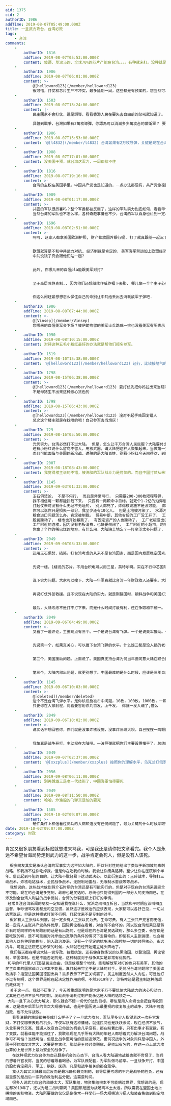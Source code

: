 ```yaml
---
aid: 1375
cid: 2
authorID: 1986
addTime: 2019-08-07T05:49:00.000Z
title: 一旦武力攻台，台湾必败
tags:
    - 台湾
comments:
    -
        authorID: 1816
        addTime: 2019-08-07T05:53:00.000Z
        content: 傻逼，草泥马的，全球70%的芯片产能在台湾。。。。有种就来打。没种就是垃圾，只会叫嚣转移矛盾。
    -
        authorID: 1986
        addTime: 2019-08-07T06:01:00.000Z
        content: >-
            @[helloword123](/member/helloword123)
            很可惜，打仗和芯片生产不冲突，最多延期一周，这些都是有预案的，您当然可以骂我，但是我还是希望大家能逐条的反驳我。
    -
        authorID: 1503
        addTime: 2019-08-07T13:24:00.000Z
        content: |-
            民主國家不會打仗，這是誤導，看看香港人民在要失去自由前的怒吼就知道了。

            具體到戰爭，台灣如果有2萬枚導彈，你認為可以消滅多少萬攻台的黨衛軍？ 要強攻共匪自尋死路
    -
        authorID: 1986
        addTime: 2019-08-07T15:53:00.000Z
        content: '@[l4832](/member/l4832) 台湾如果有2万枚导弹，关键是现在台湾没有啊。。。。这正是大陆强势的原因啊。'
    -
        authorID: 1988
        addTime: 2019-08-07T17:01:00.000Z
        content: 没美国干预，就台湾这军力，一周都撑不住
    -
        authorID: 1816
        addTime: 2019-08-07T19:16:00.000Z
        content: >-
            台湾的主权在美国手里。中国共产党也是知道的，一点办法都没有，共产党像德国的纳粹一样提出了种族论和生存空间论，把国内矛盾转移出去，防止共产党的政权因为国内经济的严重问题导致大量人员失业造成内部人民抗议，游行，示威，而威胁到他们的政权，比如2017年底北京驱赶低端人口事件。只要他们攻打台湾，美国就宣战，共产党崩溃就越快。
    -
        authorID: 1989
        addTime: 2019-08-08T01:17:00.000Z
        content: >-
            共匪的军队很厉害吗？整个军委都被反腐了，这样的军队实力到底如何，看看甲午战争前吹嘘亚洲第一的北洋水师就知道了。北洋水师的军舰出国访问是嫖娼，共匪的军舰出国访问是买奶粉。就这样的军队只有口头喊喊的实力，真要和美国这样身经百战的打，结果可想而知。而共匪只会叫嚣收服台湾的决心，怎么就不知道美国为了世界和平防止共匪危害文明世界的决心呢？共匪现在奴役大陆人民还没出现根本性的危机，经济再不好也没到三年那个地步，就是到了那个地步历史经验也知道根本没动摇统治基础，共匪会傻到战狼这种地步挑起这种有着灭党的高度风险可能的战争吗？
            当然台湾的军队也不怎么样，各种奇葩事情也不少，台湾的军队自身也烂到一定地步那就等不到美国爸爸出手相救了。
    -
        authorID: 1696
        addTime: 2019-08-08T02:51:00.000Z
        content: >-
            呵呵. 赵家人都拿美国欧洲护照, 财产都放国外银行呢. 打了就真跟船一起沉下去了.


            欧盟就算是不和中共武力对抗, 经济制裁是肯定的. 美军海军禁运加上欧盟经济制裁, 你真觉得靠伊朗委内瑞拉北朝鲜俄罗斯能行?
            中共没钱了真会跟他们站一起?


            此外, 你哪儿来的自信pla能跟美军对打?


            至于高层冷静克制.. 因为他们还想继续作威作福下去那. 哪儿像一个个主子心奴才命的狗腿子们天天在那儿鼓吹中必赢.


            你这么闲赶紧想想怎么保住自己的命别让中共给丢出去消耗敌军子弹吧.
    -
        authorID: 1986
        addTime: 2019-08-08T07:44:00.000Z
        content: >-
            @[Vinsep](/member/Vinsep)
            您哪来的自信美军会下场？被伊朗拘留的美军士兵跪成一排也没看美军有所表示，为了台湾直接引发三战？
    -
        authorID: 1990
        addTime: 2019-08-08T10:15:00.000Z
        content: 对待这种五毛小粉红最好的办法就是帮他们报名参军。
    -
        authorID: 1519
        addTime: 2019-08-10T15:38:00.000Z
        content: '@[helloword123](/member/helloword123) 还行，比较接地气的分析'
    -
        authorID: 1798
        addTime: 2019-08-15T06:38:00.000Z
        content: >-
            @[helloword123](/member/helloword123) 要打仗先把你妈拉出来当随军慰安妇
            不是母猪生不出来这种恶心货色的
    -
        authorID: 1798
        addTime: 2019-08-15T06:43:00.000Z
        content: >-
            @[helloword123](/member/helloword123) 淦对不起手贱回复错人
            总之这个楼主就是在找喷的吧！自己参军去当炮灰！
    -
        authorID: 729
        addTime: 2019-08-16T05:50:00.000Z
        content: >-
            光凭实力，台湾必然打不过大陆。 但是，怎么让千万台湾人民屈服？大陆要付出多大的成本呢？ 而且必然会面临各方面的制裁 你觉得如何解决？
            还有小粉红说什么留岛不留人，用核武器。请大陆把这种人聚集起来，当做第一批登陆部队，估计这帮货分分钟就怂了。
            而且可能面临与美国的新冷战，遭殃的是大陆百姓，别看小粉红今天闹得欢，到时候都要拉清单。
    -
        authorID: 2007
        addTime: 2019-08-18T08:43:00.000Z
        content: 我觉得楼主说的不错，被洗脑的军队战斗力是可怕的。而且中国打仗从来不怕死人。朝鲜战争都能依靠人数优势打赢。
    -
        authorID: 1145
        addTime: 2019-09-03T01:33:00.000Z
        content: >-
            玉石俱焚论， 不是不何行， 而且是非常可行， 只需要200-300枚短程导弹， 就是对准福建的核电厂， 就算你补满了防空系统，
            我不相信每一颗都能拦截下来， 只要有一两颗命中目标，就死个1-2亿的沿海居民。 这数字是台湾人口的十倍。
            打起仗来可没有什么无耻不无耻的， 别人都死了，炸你核设施不是没可能， 都死了，还想什么人性。 不是算台湾不会败， 你也一起陪葬了。
            你可以说你只是损失一部分，我至少还有10亿人。 但是土地被污染了， 水源污染了， 几亿人长期慢性死亡中，贸易可能中断了，
            粮食进口问题怎么办，肯定被制裁。 贸易中断，其他省份的工厂没工开了， 工人没工资发， 咋办？ 好了，股市肯定封盘，或者暴跌，
            股民躁动了， 楼市也开始暴跌了， 有固定资产的人也躁动了， 工厂老板没出口生意， 只能关门了，就不去消费，也没有税交了，
            工厂附近的酒楼，因为没有老板消费，也快要倒闭了， 工厂附近的小超市，网吧的登，没有工人来消费，也要倒闭了。
            你赢了个炸的稀巴烂的地方，有什么用，大陆缺土地么？一打牵涉太多问题了，
    -
        authorID: 2049
        addTime: 2019-09-06T03:33:00.000Z
        content: >-
            还用玉石俱焚，搞笑。打台湾考虑的从来不是台湾因素，而是国内发展稳定因素。


            先说一楼，1楼说的芯片，不用台积电可以用三星，英特尔啊。实在不行中芯国际14nm也出来了。顶多芯片涨价一点而矣。现在也没有70%在台湾了吧。台积电已经南京投资了。大陆才是主要的生产基地。


            说下实力问题。大家可以搜下，大陆一年军费就比台湾一年财政收入还要多。大陆不仅仅总量超过台湾，连人均军费已经超过台湾。只想说越晚打仗对大陆越有利。实际装备，就不用我说了吧。台湾的都不值得一提，完全不一个时代的。


            再说打仗外部救援。且不说现在大陆的实力。就是刚建国时，朝鲜战争和美国打过平手。中国现在和平环境就是朝鲜战争争取到的。越南战争，中印战争。刚建国时，美国就没讨到便宜，现在大陆实力这么强，还都是核大国。美国怎么可能为了台湾跟大陆开杖，不要想了。顶多援助一些物资，可是F35等先进装备也没给啊。可见台湾地位之低，棋子而矣！


            最后，大陆考虑不是打不打下来。而是什么时间打最有利，还在争取和平统一。
    -
        authorID: 2049
        addTime: 2019-09-06T04:49:00.000Z
        content: >-
            又看了一遍评论，主要观点有三个。一个是说台湾有飞弹。一个是说美军援助。一个说大陆内部出问题。


            先说第一个，如果真关心，可以搜下台湾飞弹的水平。什么雄三都是没人搞的老一代的技术。搞得只有台湾有飞弹似的。大陆的反导弹，和飞弹，卫星，航母，飞机都等着被你炸？这个问题还是归于战斗实力里面，谁强谁弱不用说。


            第二个，美国援助问题。上面说了。美国真支持台湾为何当年要同意大陆在联合国席位？真支持为什么还照顾大陆的情绪，不全力支持台湾。大陆的备战也不是只看台湾的，备战也是以美国为假想敌。稍微动脑子设想一下，美国打伊拉克打成那样子，会为台湾和大陆干仗？做梦吧。再说，即使美国真出兵，大陆也不怕。


            第三个，大陆内部出问题，就更别想了。中国最难的是什么时候，应该是三年自然灾害，或者89年吧。现在不知道比那时候好多少倍。给我一个内部动乱的理由。现在打台湾不是民众不愿意，而是大陆官方在压制武统的声音。大陆不管是美分，还是五毛，要说打台湾绝对的了一致对外。也是中华民族为何强大的原因。
    -
        authorID: 1145
        addTime: 2019-09-06T10:03:00.000Z
        content: >-
            @[deleted](/member/deleted)
            这个不是台湾飞弹水平，是你核设施被击中问题，10枚，100枚，1000枚，一颗你都不会中？这个就是地球上强如俄，美也没有敢说最强，
            只要你在人家射程，对着要害射你几百发，上千发， 你就一发入魂了,懂么
    -
        authorID: 2049
        addTime: 2019-09-06T18:02:00.000Z
        content: >-
            说实话不想回答你，你们就是没事炸核设施，没事炸三峡大坝。自己搜搜一两颗能炸开不。核电站炸开有你说的那么大的影响不？这么明显的东西，真以为政治家跟你一样智商啊？你要真敢炸开，看你美爹揍你不？炸了就是全世界公敌。朝鲜战争，美国为啥不丢核弹？知道国际有个什么核协议不？还有，真炸开了，影响力也没有你说的那么大。日本福岛核电站，俄罗斯核电站泄漏都有例子在前。那个又不是核弹。真是智商感人。


            我怕真是战争开打，主动权在大陆吧。一波导弹就把你们主要设置推平了。总统府会先没了，或者你们菜菜先跑到美国了。
    -
        authorID: 2049
        addTime: 2019-09-07T02:37:00.000Z
        content: '@[xxzplus](/member/xxzplus) 按照你的理解水平，乌克兰打俄罗斯，委内瑞拉打美国。是不是炸个核电站就好了？！'
    -
        authorID: 2056
        addTime: 2019-09-08T06:11:00.000Z
        content: 別再說雄三是老一代技術了，中國海軍怕得要死
    -
        authorID: 2049
        addTime: 2019-09-08T11:50:00.000Z
        content: 哈哈，炸渔船的飞弹真是怕的要死
    -
        authorID: 1505
        addTime: 2019-10-02T09:07:00.000Z
        content: >-
            硬件条件上相信看过阅兵的人都知道没有任何问题了，最为关键的什么时候采取行动能得到最大的利益，打很简单，关键是打的效果最大化，打出百年的国运。
date: 2019-10-02T09:07:00.000Z
category: 时政
---
```


肯定又很多朋友看到标贴就想进来骂我，可是我还是请你把文章看完。我个人是永远不希望台海局势走到武力的这一步，战争肯定会死人，但是没有人该死。

      很多网友其实是承认台湾的军事实力远不如大陆的，所以针对性的给出了类似于新加坡的毒刺战略，即我挡不住你吃掉我，但是你在吃我的时候，我会让你废条胳膊，至少让你在医院躺个半年。借此起到吓阻的目的，让大陆不敢轻易下达动武决心。以此衍生出的：玉碎战术，导弹打三峡战术，炸核电站战术，全民战争战术，无限制地雷战，无限制水雷战等等战术。
      我想说的，这些战术放到蒋介石时期的台湾还是有可能实行的，但是对于现在的台湾来说完全不可能。现在的台湾是多党制，政府也是民选的，总统也只能得到国内一部分人的支持而已，在涉及到全台湾人利益的战争面前，台湾的分裂是板上钉钉的事情。
     经常关注台湾新闻的朋友一定知道我在说什么，党派之间相互拆台，当然和平时期应该叫相互监督，争吵谩骂攻击都是司空见惯，虽然这才是政治的应该表现，大家都可以各抒己见，一切以选票说话。但是这种模式打架不行啊，打起仗来不是专制的对手。
      假如有人主张战斗到底，就一定会有人主张以民为贵，生命可贵，有人主张共产党言而无信，就一定有人主张共产党条件优厚，国际舆论都在看着，对台湾不会坏的。所以说台湾如果还是蒋介石时期同样的专制政府的话是有出路的，但是现在的台湾是民选政府，那么多立委，长官都是要吃饭的嘛，是不可能面对对岸给出宽厚的条件的情况下去拼命的，即使有人主张强硬，也会被其他人以各种理由撕扯，陷入政治漩涡。没有一个坚定的抗争决心和控制一切的领导核心，永远内斗，可能立法院还在吵架的时候，大陆就已经开始建立滩头阵地了。
      我们每天都在嘲讽大陆一党专政，独裁统治，还有健身教练说的以黑治国，以警治国，舆论管制，举国体制。但是不能否定的是，这种制度对于战争其实是非常有优势的。
     和平的年代里人们渴望民主自由，但是放眼整个地球，能和解放军对打的也只有美军，其他的民主自由的国家战斗力根本不能看，真打起来完全不是大陆的对手，更何况台湾问题除了美国谁敢插手？指望法国英国德国出兵？最多表示下严正关切罢了。民主制度固然人人向往，可是他打不过专制啊，这个世界是枪在起决定性作用的啊，不然2019年了，沙特咋还是君主制这种落后的政体呢？
      关于这一点，我就不衍生了，今天着重想说明的是大家千万不要低估大陆武力的决心和动力，尤其是在经济不景气的时期，发动战争消耗过剩产能永远是大陆的选项之一。
     大陆一旦下决心武力解决，那么就会不惜一切代价达到目标，哪怕是用人命填也会把台湾收回来，这是改开后军队的首次大规模作战，也是中国历史上最重视的收复故土的战争，大陆不可能战败，也不允许战败。
       看看清朝的施琅都被夸成什么样子了？一旦武力攻台，军队里多少人指望着这一次升官发财，不打仗哪来表现的机会，不仅军队有这种情绪，就连民间也是跃跃欲试，现在经济不景气，失业率房价又高，普通人改变自己命运的机会几乎没有，都在盼着出事，只有出事才有变数，有了变数，就看谁能不能抓住了，我敢说现在几乎所有大陆的年轻人都想着武力解决台湾问题，战争可不可怕？当然可怕，但是比战争更可怕的是前途渺茫。更何况战争的对象同样是中国人，外国干预的难度非常大，这要是在古代，那就是王师讨伐贼寇，是师出有名的，在这一点上武力攻台算的上是世界上最为安全的战争了。
       在这种把武力攻台作为自己翻身机会的心态下，台湾人看大陆遍地战狼也就不奇怪了，当兵的想着升官发财，当民的想着跟着喝汤，为军队做配套，为军队做马前卒。一旦战争开打，中国的股市肯定飙升，军工，钢铁，医药，凡是和战争相关的都会涨停。
       我认为其实大陆最高层反而是最冷静和最克制的，领导层要考虑的不光是战争的胜负，还有最重要的是战后一系列的政治利益分配，这需要时间。
       很多人说武力攻台的动静太大，军队集结，物资集结根本不可能瞒过世界，我想说的是，现在都2019年了，还以为是二战时期呢？美国那是因为战场离本土太远，所以需要在盟国土地上拼命的囤积物资。大陆所要做的仅仅是像往常一样举行一场大规模演习把人和装备集结到指定地域而已。
